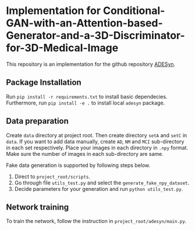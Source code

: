 # Implementation for Conditional-GAN-with-an-Attention-based-Generator-and-a-3D-Discriminator-for-3D-Medical-Image

This repository is an implementation for the github repository [ADESyn](https://github.com/EuijinMisp/ADESyn).

## Package Installation
Run `pip install -r requirements.txt` to install basic dependecies. Furthermore, run `pip install -e .` to install local `adesyn` package.

## Data preparation
Create `data` directory at project root. Then create directory `setA` and `setC` in `data`. If you want to add data manually, create `AD`, `NM` and `MCI` sub-directory in each set respectively. Place your images in each directory in `.npy` format. Make sure the number of images in each sub-directory are same.

Fake data generation is supported by following steps below.

1. Direct to `project_root/scripts`.
2. Go through file `utils_test.py` and select the `generate_fake_npy_dataset`.
3. Decide parameters for your generation and run `python utils_test.py`.

## Network training
To train the network, follow the instruction in `project_root/adesyn/main.py`.